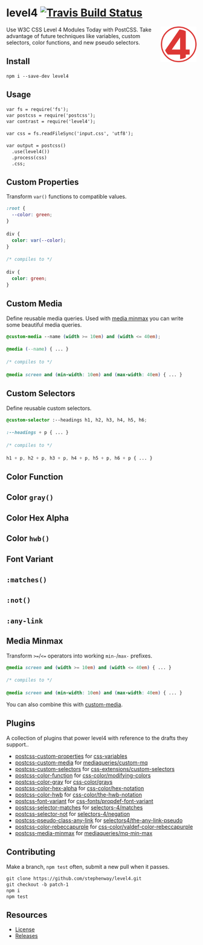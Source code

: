 # level4 [![Travis Build Status][travis-img]][travis]

<img src="giticon.png" title="level4" align="right" width="95"
height="95">

Use W3C CSS Level 4 Modules Today with PostCSS. Take advantage of future
techniques like variables, custom selectors, color functions, and new pseudo
selectors.

## Install
```shell
npm i --save-dev level4
```

## Usage
```shell
var fs = require('fs');
var postcss = require('postcss');
var contrast = require('level4');

var css = fs.readFileSync('input.css', 'utf8');

var output = postcss()
  .use(level4())
  .process(css)
  .css;
```

## Custom Properties
Transform `var()` functions to compatible values.

```css
:root {
  --color: green;
}

div {
  color: var(--color);
}

/* compiles to */

div {
  color: green;
}
```

## Custom Media

Define reusable media queries. Used with [media minmax](#media-minmax) you can
write some beautiful media queries.

```css
@custom-media --name (width >= 10em) and (width <= 40em);

@media (--name) { ... }

/* compiles to */

@media screen and (min-width: 10em) and (max-width: 40em) { ... }
```

## Custom Selectors

Define reusable custom selectors.

```css
@custom-selector :--headings h1, h2, h3, h4, h5, h6;

:--headings + p { ... }

/* compiles to */

h1 + p, h2 + p, h3 + p, h4 + p, h5 + p, h6 + p { ... }
```

## Color Function


## Color `gray()`


## Color Hex Alpha


## Color `hwb()`


## Font Variant


## `:matches()`


## `:not()`


## `:any-link`

## Media Minmax
Transform `>=`/`<=` operators into working `min-`/`max-` prefixes.

```css
@media screen and (width >= 10em) and (width <= 40em) { ... }

/* compiles to */

@media screen and (min-width: 10em) and (max-width: 40em) { ... }
```

You can also combine this with [custom-media](#custom-media).

## Plugins
A collection of plugins that power level4 with reference to the drafts they
support..

* [postcss-custom-properties](https://github.com/postcss/postcss-custom-properties) for [css-variables](http://www.w3.org/TR/css-variables/)
* [postcss-custom-media](https://github.com/postcss/postcss-custom-media) for [mediaqueries/custom-mq](https://drafts.csswg.org/mediaqueries/#custom-mq)
* [postcss-custom-selectors](https://github.com/postcss/postcss-custom-selectors) for [css-extensions/custom-selectors](https://drafts.csswg.org/css-extensions/#custom-selectors)
* [postcss-color-function](https://github.com/postcss/postcss-color-function) for [css-color/modifying-colors](https://drafts.csswg.org/css-color/#modifying-colors)
* [postcss-color-gray](https://github.com/postcss/postcss-color-gray) for [css-color/grays](https://drafts.csswg.org/css-color/#grays)
* [postcss-color-hex-alpha](https://github.com/postcss/postcss-color-hex-alpha) for [css-color/hex-notation](https://drafts.csswg.org/css-color/#hex-notation)
* [postcss-color-hwb](https://github.com/postcss/postcss-color-hwb) for [css-color/the-hwb-notation](https://drafts.csswg.org/css-color/#the-hwb-notation)
* [postcss-font-variant](https://github.com/postcss/postcss-font-variant) for [css-fonts/propdef-font-variant](https://drafts.csswg.org/css-fonts/#propdef-font-variant)
* [postcss-selector-matches](https://github.com/postcss/postcss-selector-matches) for [selectors-4/matches](https://drafts.csswg.org/selectors-4/#matches)
* [postcss-selector-not](https://github.com/postcss/postcss-selector-not) for [selectors-4/negation](https://drafts.csswg.org/selectors-4/#negation)
* [postcss-pseudo-class-any-link](https://github.com/jonathantneal/postcss-pseudo-class-any-link) for [selectors4/the-any-link-pseudo](http://www.w3.org/TR/selectors4/#the-any-link-pseudo)
* [postcss-color-rebeccapurple](https://github.com/postcss/postcss-color-rebeccapurple) for [css-color/valdef-color-rebeccapurple](https://drafts.csswg.org/css-color/#valdef-color-rebeccapurple)
* [postcss-media-minmax](https://github.com/postcss/postcss-media-minmax) for [mediaqueries/mq-min-max](https://drafts.csswg.org/mediaqueries/#mq-min-max)

## Contributing

Make a branch, `npm test` often, submit a new pull when it passes.

``` shell
git clone https://github.com/stephenway/level4.git
git checkout -b patch-1
npm i
npm test
```

## Resources

* [License](LICENSE)
* [Releases](https://github.com/stephenway/level4/releases)

[travis-img]: https://img.shields.io/travis/stephenway/level4.svg?label=unix
[travis]: https://travis-ci.org/stephenway/level4
